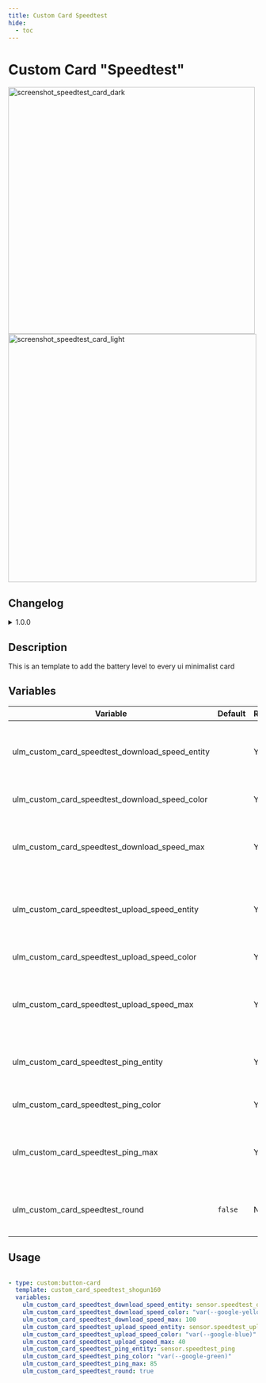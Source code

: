 ```yaml
---
title: Custom Card Speedtest
hide:
  - toc
---
```


<!-- markdownlint-disable MD046 -->

# Custom Card "Speedtest"

<img width="498" alt="screenshot_speedtest_card_dark" src="https://user-images.githubusercontent.com/63370033/223386087-be98bd84-a692-4364-9ef6-c6e56a51c7ec.png"> <img width="501" alt="screenshot_speedtest_card_light" src="https://user-images.githubusercontent.com/63370033/223386117-ea10ceee-c0a4-48b0-b3da-12768565c8f0.png">


## Changelog

<details>
<summary>1.0.0</summary>
Initial release
</details>

## Description

This is an template to add the battery level to every ui minimalist card

## Variables

| Variable                                        | Default | Required | Notes                                                                    |
| ----------------------------------------------- | ------- | -------- | ------------------------------------------------------------------------ |
| ulm_custom_card_speedtest_download_speed_entity |         | Yes      | The entity to represent the download speed                               |
| ulm_custom_card_speedtest_download_speed_color  |         | Yes      | Color for download graph                                                 |
| ulm_custom_card_speedtest_download_speed_max    |         | Yes      | Maximal value for download speed to build the graph                      | 
| ulm_custom_card_speedtest_upload_speed_entity   |         | Yes      | The entity to represent the upload speed.                                |
| ulm_custom_card_speedtest_upload_speed_color    |         | Yes      | Color for upload graph                                                   |
| ulm_custom_card_speedtest_upload_speed_max      |         | Yes      | Maximal value for upload speed to build the graph                        | 
| ulm_custom_card_speedtest_ping_entity           |         | Yes      | The entity to represent the ping speed                                   |
| ulm_custom_card_speedtest_ping_color            |         | Yes      | Color for ping graph                                                     |
| ulm_custom_card_speedtest_ping_max              |         | Yes      | Maximal value for ping speed to build the graph                          |
| ulm_custom_card_speedtest_round                 | `false` | No       | Weather to use rounded values or not                                     |

## Usage 

```yaml

- type: custom:button-card
  template: custom_card_speedtest_shogun160
  variables:
    ulm_custom_card_speedtest_download_speed_entity: sensor.speedtest_download
    ulm_custom_card_speedtest_download_speed_color: "var(--google-yellow)"
    ulm_custom_card_speedtest_download_speed_max: 100
    ulm_custom_card_speedtest_upload_speed_entity: sensor.speedtest_upload
    ulm_custom_card_speedtest_upload_speed_color: "var(--google-blue)"
    ulm_custom_card_speedtest_upload_speed_max: 40
    ulm_custom_card_speedtest_ping_entity: sensor.speedtest_ping
    ulm_custom_card_speedtest_ping_color: "var(--google-green)"
    ulm_custom_card_speedtest_ping_max: 85
    ulm_custom_card_speedtest_round: true

```
